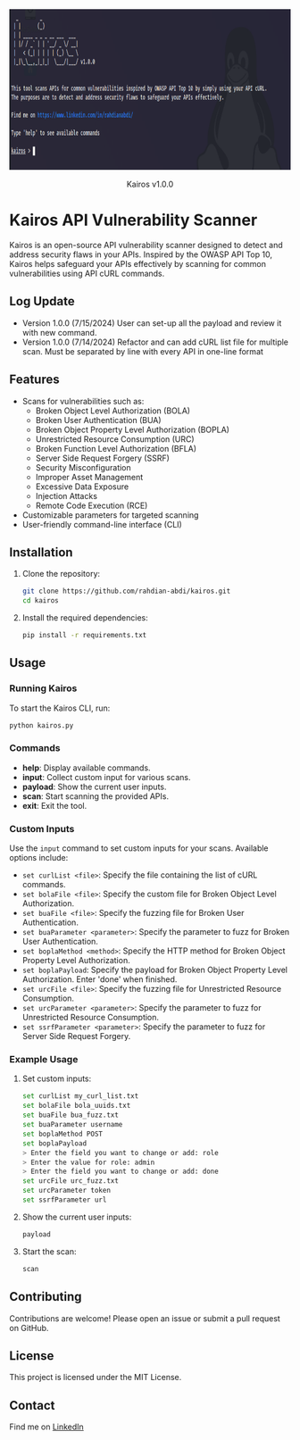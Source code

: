 <div align="center">
  <a href="">
    <img src="files/banner.png" width="800" height="288">
  </a>

  <p align="center">
    Kairos v1.0.0
  </p>
</div>

# Kairos API Vulnerability Scanner

Kairos is an open-source API vulnerability scanner designed to detect and address security flaws in your APIs. Inspired by the OWASP API Top 10, Kairos helps safeguard your APIs effectively by scanning for common vulnerabilities using API cURL commands.

## Log Update
- Version 1.0.0 (7/15/2024) User can set-up all the payload and review it with new command.
- Version 1.0.0 (7/14/2024) Refactor and can add cURL list file for multiple scan. Must be separated by line with every API in one-line format

## Features

- Scans for vulnerabilities such as:
  - Broken Object Level Authorization (BOLA)
  - Broken User Authentication (BUA)
  - Broken Object Property Level Authorization (BOPLA)
  - Unrestricted Resource Consumption (URC)
  - Broken Function Level Authorization (BFLA)
  - Server Side Request Forgery (SSRF)
  - Security Misconfiguration
  - Improper Asset Management
  - Excessive Data Exposure
  - Injection Attacks
  - Remote Code Execution (RCE)
- Customizable parameters for targeted scanning
- User-friendly command-line interface (CLI)

## Installation

1. Clone the repository:
    ```bash
    git clone https://github.com/rahdian-abdi/kairos.git
    cd kairos
    ```

2. Install the required dependencies:
    ```bash
    pip install -r requirements.txt
    ```

## Usage

### Running Kairos

To start the Kairos CLI, run:
```bash
python kairos.py
```

### Commands

- **help**: Display available commands.
- **input**: Collect custom input for various scans.
- **payload**: Show the current user inputs.
- **scan**: Start scanning the provided APIs.
- **exit**: Exit the tool.

### Custom Inputs

Use the `input` command to set custom inputs for your scans. Available options include:

- `set curlList <file>`: Specify the file containing the list of cURL commands.
- `set bolaFile <file>`: Specify the custom file for Broken Object Level Authorization.
- `set buaFile <file>`: Specify the fuzzing file for Broken User Authentication.
- `set buaParameter <parameter>`: Specify the parameter to fuzz for Broken User Authentication.
- `set boplaMethod <method>`: Specify the HTTP method for Broken Object Property Level Authorization.
- `set boplaPayload`: Specify the payload for Broken Object Property Level Authorization. Enter 'done' when finished.
- `set urcFile <file>`: Specify the fuzzing file for Unrestricted Resource Consumption.
- `set urcParameter <parameter>`: Specify the parameter to fuzz for Unrestricted Resource Consumption.
- `set ssrfParameter <parameter>`: Specify the parameter to fuzz for Server Side Request Forgery.

### Example Usage

1. Set custom inputs:
    ```bash
    set curlList my_curl_list.txt
    set bolaFile bola_uuids.txt
    set buaFile bua_fuzz.txt
    set buaParameter username
    set boplaMethod POST
    set boplaPayload
    > Enter the field you want to change or add: role
    > Enter the value for role: admin
    > Enter the field you want to change or add: done
    set urcFile urc_fuzz.txt
    set urcParameter token
    set ssrfParameter url
    ```

2. Show the current user inputs:
    ```bash
    payload
    ```

3. Start the scan:
    ```bash
    scan
    ```

## Contributing

Contributions are welcome! Please open an issue or submit a pull request on GitHub.

## License

This project is licensed under the MIT License.

## Contact

Find me on [LinkedIn](https://www.linkedin.com/in/rahdianabdi/)
